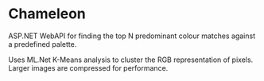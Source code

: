 # Chameleon

ASP.NET WebAPI for finding the top N predominant colour matches against a predefined palette.

Uses ML.Net K-Means analysis to cluster the RGB representation of pixels.  Larger images are compressed for performance.
